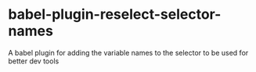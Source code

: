 # babel-plugin-reselect-selector-names
A babel plugin for adding the variable names to the selector to be used for better dev tools
